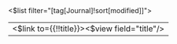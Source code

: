 <table>
<$list filter="[tag[Journal]!sort[modified]]">
<tr>
<td class="p-2 bg-gray-200"> <$link to={{!!title}}><$view field="title"/></$link>
</td>
</tr>
</$list>
</table>